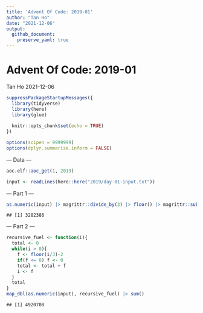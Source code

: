 ```yaml
---
title: 'Advent Of Code: 2019-01'
author: "Tan Ho"
date: "2021-12-06"
output:
  github_document:
    preserve_yaml: true
---
```


Advent Of Code: 2019-01
================
Tan Ho
2021-12-06

``` r
suppressPackageStartupMessages({
  library(tidyverse)
  library(here)
  library(glue)
  
  knitr::opts_chunk$set(echo = TRUE)
})

options(scipen = 9999999)
options(dplyr.summarise.inform = FALSE)
```

— Data —

``` r
aoc.elf::aoc_get(1, 2019)
```

``` r
input <- readLines(here::here("2019/day-01-input.txt"))
```

— Part 1 —

``` r
as.numeric(input) |> magrittr::divide_by(3) |> floor() |> magrittr::subtract(2) |> sum()
```

    ## [1] 3282386

— Part 2 —

``` r
recursive_fuel <- function(i){
  total <- 0
  while(i > 0){
    f <- floor(i/3)-2
    if(f <= 0) f <- 0
    total <- total + f
    i <- f
  }
  total
}
map_dbl(as.numeric(input), recursive_fuel) |> sum()
```

    ## [1] 4920708
